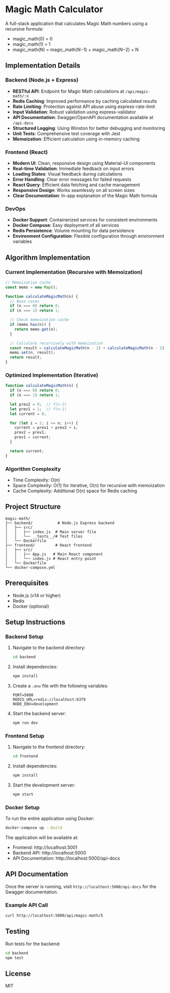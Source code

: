 # Magic Math Calculator

A full-stack application that calculates Magic Math numbers using a recursive formula:
- magic_math(0) = 0
- magic_math(1) = 1
- magic_math(N) = magic_math(N−1) + magic_math(N−2) + N

## Implementation Details

### Backend (Node.js + Express)
- **RESTful API**: Endpoint for Magic Math calculations at `/api/magic-math/:n`
- **Redis Caching**: Improved performance by caching calculated results
- **Rate Limiting**: Protection against API abuse using express-rate-limit
- **Input Validation**: Robust validation using express-validator
- **API Documentation**: Swagger/OpenAPI documentation available at `/api-docs`
- **Structured Logging**: Using Winston for better debugging and monitoring
- **Unit Tests**: Comprehensive test coverage with Jest
- **Memoization**: Efficient calculation using in-memory caching

### Frontend (React)
- **Modern UI**: Clean, responsive design using Material-UI components
- **Real-time Validation**: Immediate feedback on input errors
- **Loading States**: Visual feedback during calculations
- **Error Handling**: Clear error messages for failed requests
- **React Query**: Efficient data fetching and cache management
- **Responsive Design**: Works seamlessly on all screen sizes
- **Clear Documentation**: In-app explanation of the Magic Math formula

### DevOps
- **Docker Support**: Containerized services for consistent environments
- **Docker Compose**: Easy deployment of all services
- **Redis Persistence**: Volume mounting for data persistence
- **Environment Configuration**: Flexible configuration through environment variables

## Algorithm Implementation

### Current Implementation (Recursive with Memoization)
```javascript
// Memoization cache
const memo = new Map();

function calculateMagicMath(n) {
  // Base cases
  if (n === 0) return 0;
  if (n === 1) return 1;

  // Check memoization cache
  if (memo.has(n)) {
    return memo.get(n);
  }

  // Calculate recursively with memoization
  const result = calculateMagicMath(n - 1) + calculateMagicMath(n - 2) + n;
  memo.set(n, result);
  return result;
}
```

### Optimized Implementation (Iterative)
```javascript
function calculateMagicMath(n) {
  if (n === 0) return 0;
  if (n === 1) return 1;

  let prev2 = 0;  // f(n-2)
  let prev1 = 1;  // f(n-1)
  let current = 0;

  for (let i = 2; i <= n; i++) {
    current = prev1 + prev2 + i;
    prev2 = prev1;
    prev1 = current;
  }

  return current;
}
```

### Algorithm Complexity
- Time Complexity: O(n)
- Space Complexity: O(1) for iterative, O(n) for recursive with memoization
- Cache Complexity: Additional O(n) space for Redis caching

## Project Structure

```
magic-math/
├── backend/           # Node.js Express backend
│   ├── src/
│   │   ├── index.js  # Main server file
│   │   └── __tests__/# Test files
│   └── Dockerfile
├── frontend/         # React frontend
│   ├── src/
│   │   ├── App.js   # Main React component
│   │   └── index.js # React entry point
│   └── Dockerfile
└── docker-compose.yml
```

## Prerequisites

- Node.js (v14 or higher)
- Redis
- Docker (optional)

## Setup Instructions

### Backend Setup

1. Navigate to the backend directory:
   ```bash
   cd backend
   ```

2. Install dependencies:
   ```bash
   npm install
   ```

3. Create a `.env` file with the following variables:
   ```
   PORT=5000
   REDIS_URL=redis://localhost:6379
   NODE_ENV=development
   ```

4. Start the backend server:
   ```bash
   npm run dev
   ```

### Frontend Setup

1. Navigate to the frontend directory:
   ```bash
   cd frontend
   ```

2. Install dependencies:
   ```bash
   npm install
   ```

3. Start the development server:
   ```bash
   npm start
   ```

### Docker Setup

To run the entire application using Docker:

```bash
docker-compose up --build
```

The application will be available at:
- Frontend: http://localhost:3001
- Backend API: http://localhost:5000
- API Documentation: http://localhost:5000/api-docs

## API Documentation

Once the server is running, visit `http://localhost:5000/api-docs` for the Swagger documentation.

### Example API Call
```bash
curl http://localhost:5000/api/magic-math/5
```

## Testing

Run tests for the backend:
```bash
cd backend
npm test
```

## License

MIT 
